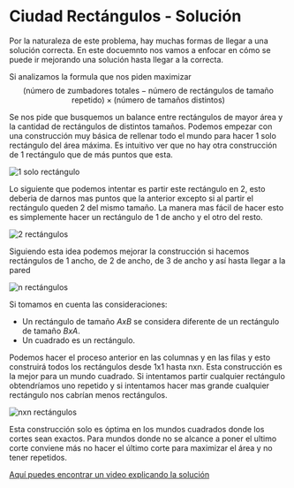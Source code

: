# Ciudad Rectángulos - Solución

Por la naturaleza de este problema, hay muchas formas de llegar a una solución correcta. En este docuemnto nos vamos a enfocar en cómo se puede ir mejorando una solución hasta llegar a la correcta.

Si analizamos la formula que nos piden maximizar $$(\text{número de zumbadores totales} - \text{número de rectángulos de tamaño repetido}) \times (\text{número de tamaños distintos})$$

Se nos pide que busquemos un balance entre rectángulos de mayor área y la cantidad de rectángulos de distintos tamaños. Podemos empezar con una construcción muy básica de rellenar todo el mundo para hacer 1 solo rectángulo del área máxima. Es intuitivo ver que no hay otra construcción de 1 rectángulo que de más puntos que esta.

![1 solo rectángulo](1-rect.png)

Lo siguiente que podemos intentar es partir este rectángulo en 2, esto deberia de darnos mas puntos que la anterior excepto si al partir el rectángulo queden 2 del mismo tamaño. La manera mas fácil de hacer esto es simplemente hacer un rectángulo de 1 de ancho y el otro del resto.

![2 rectángulos](2-rect.png)

Siguiendo esta idea podemos mejorar la construcción si hacemos rectángulos de 1 ancho, de 2 de ancho, de 3 de ancho y así hasta llegar a la pared

![n rectángulos](n-rect.png)

Si tomamos en cuenta las consideraciones:

- Un rectángulo de tamaño $AxB$ se considera diferente de un rectángulo de tamaño $BxA$.
- Un cuadrado es un rectángulo.

Podemos hacer el proceso anterior en las columnas y en las filas y esto construirá todos los rectángulos desde 1x1 hasta nxn.
Esta construcción es la mejor para un mundo cuadrado. Si intentamos partir cualquier rectángulo obtendríamos uno repetido y si intentamos hacer mas grande cualquier rectángulo nos cabrían menos rectángulos.

![nxn rectángulos](nxn-rect.png)

Esta construcción solo es óptima en los mundos cuadrados donde los cortes sean exactos. Para mundos donde no se alcance a poner el ultimo corte conviene más no hacer el último corte para maximizar el área y no tener repetidos.

[Aquí puedes encontrar un video explicando la solución](https://www.youtube.com/watch?v=4euwpzYETxc)